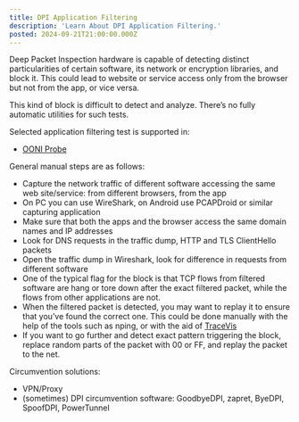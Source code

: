 ```yaml
---
title: DPI Application Filtering
description: 'Learn About DPI Application Filtering.'
posted: 2024-09-21T21:00:00.000Z
---
```

Deep Packet Inspection hardware is capable of detecting distinct particularities of certain software, its network or encryption libraries, and block it. This could lead to website or service access only from the browser but not from the app, or vice versa.

This kind of block is difficult to detect and analyze. There’s no fully automatic utilities for such tests.

Selected application filtering test is supported in:
>
 - [OONI Probe](/balefire/censorship/toolkits/ooni/)

General manual steps are as follows:
>
 - Capture the network traffic of different software accessing the same web site/service: from different browsers, from the app
 - On PC you can use WireShark, on Android use PCAPDroid or similar capturing application
 - Make sure that both the apps and the browser access the same domain names and IP addresses
 - Look for DNS requests in the traffic dump, HTTP and TLS ClientHello packets
 - Open the traffic dump in Wireshark, look for difference in requests from different software
 - One of the typical flag for the block is that TCP flows from filtered software are hang or tore down after the exact filtered packet, while the flows from other applications are not.
 - When the filtered packet is detected, you may want to replay it to ensure that you’ve found the correct one. This could be done manually with the help of the tools such as nping, or with the aid of [TraceVis](https://github.com/wikicensorship/tracevis)
 - If you want to go further and detect exact pattern triggering the block, replace random parts of the packet with 00 or FF, and replay the packet to the net.

Circumvention solutions:
>
 - VPN/Proxy
 - (sometimes) DPI circumvention software: GoodbyeDPI, zapret, ByeDPI, SpoofDPI, PowerTunnel

